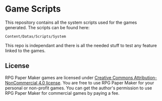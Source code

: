 # Game Scripts

This repository contains all the system scripts used for the games generated. The scripts can be found here:
    
    Content/Datas/Scripts/System
    
This repo is independant and there is all the needed stuff to test any feature linked to the games.

## License

RPG Paper Maker games are licensed under [Creative Commons Attribution-NonCommercial 4.0 license](https://creativecommons.org/licenses/by-nc/4.0/). You are free to use RPG Paper Maker for your personal or non-profit games. You can get the author's permission to use RPG Paper Maker for commercial games by paying a fee.
